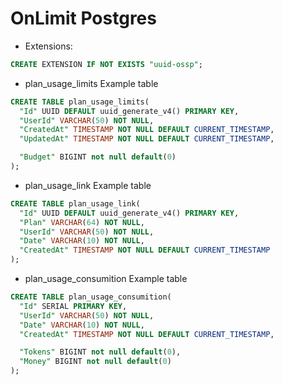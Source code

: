 # OnLimit Postgres

- Extensions:

```sql
CREATE EXTENSION IF NOT EXISTS "uuid-ossp";
```

- plan_usage_limits Example table

```sql
CREATE TABLE plan_usage_limits(
  "Id" UUID DEFAULT uuid_generate_v4() PRIMARY KEY,
  "UserId" VARCHAR(50) NOT NULL,
  "CreatedAt" TIMESTAMP NOT NULL DEFAULT CURRENT_TIMESTAMP,
  "UpdatedAt" TIMESTAMP NOT NULL DEFAULT CURRENT_TIMESTAMP,

  "Budget" BIGINT not null default(0)
);
```

- plan_usage_link Example table

```sql
CREATE TABLE plan_usage_link(
  "Id" UUID DEFAULT uuid_generate_v4() PRIMARY KEY,
  "Plan" VARCHAR(64) NOT NULL,
  "UserId" VARCHAR(50) NOT NULL,
  "Date" VARCHAR(10) NOT NULL,
  "CreatedAt" TIMESTAMP NOT NULL DEFAULT CURRENT_TIMESTAMP
);
```

- plan_usage_consumition Example table
```sql
CREATE TABLE plan_usage_consumition(
  "Id" SERIAL PRIMARY KEY,
  "UserId" VARCHAR(50) NOT NULL,
  "Date" VARCHAR(10) NOT NULL,
  "CreatedAt" TIMESTAMP NOT NULL DEFAULT CURRENT_TIMESTAMP,

  "Tokens" BIGINT not null default(0),
  "Money" BIGINT not null default(0)
);
```
